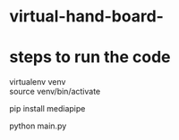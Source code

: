 # virtual-hand-board-
# steps to run the code 
virtualenv venv
 <br>
source venv/bin/activate

pip install mediapipe

python main.py